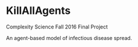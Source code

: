 # KillAllAgents
Complexity Science Fall 2016 Final Project 

An agent-based model of infectious disease spread.
